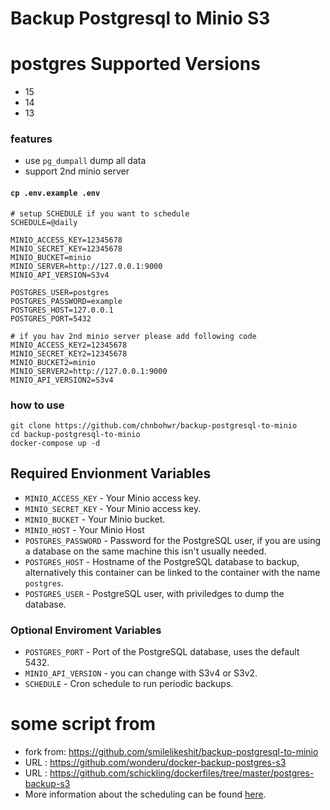 

# Backup Postgresql to Minio S3 

# postgres Supported Versions
* 15
* 14
* 13

### features
* use `pg_dumpall` dump all data
* support 2nd minio server

#### `cp .env.example .env`
```
# setup SCHEDULE if you want to schedule
SCHEDULE=@daily

MINIO_ACCESS_KEY=12345678
MINIO_SECRET_KEY=12345678
MINIO_BUCKET=minio
MINIO_SERVER=http://127.0.0.1:9000
MINIO_API_VERSION=S3v4

POSTGRES_USER=postgres
POSTGRES_PASSWORD=example
POSTGRES_HOST=127.0.0.1
POSTGRES_PORT=5432

# if you hav 2nd minio server please add following code
MINIO_ACCESS_KEY2=12345678
MINIO_SECRET_KEY2=12345678
MINIO_BUCKET2=minio
MINIO_SERVER2=http://127.0.0.1:9000
MINIO_API_VERSION2=S3v4
```


### how to use
```
git clone https://github.com/chnbohwr/backup-postgresql-to-minio
cd backup-postgresql-to-minio
docker-compose up -d
```


## Required Envionment Variables

- `MINIO_ACCESS_KEY` - Your Minio access key.
- `MINIO_SECRET_KEY` - Your Minio access key.
- `MINIO_BUCKET` - Your Minio bucket.
- `MINIO_HOST` - Your Minio Host
- `POSTGRES_PASSWORD` - Password for the PostgreSQL user, if you are using a database on the same machine this isn't usually needed.
- `POSTGRES_HOST` - Hostname of the PostgreSQL database to backup, alternatively this container can be linked to the container with the name `postgres`.
- `POSTGRES_USER` - PostgreSQL user, with priviledges to dump the database.

### Optional Enviroment Variables

- `POSTGRES_PORT` - Port of the PostgreSQL database, uses the default 5432.
- `MINIO_API_VERSION` - you can change with S3v4 or S3v2.
- `SCHEDULE` - Cron schedule to run periodic backups.


# some script from 
-  fork from: https://github.com/smilelikeshit/backup-postgresql-to-minio
-  URL : https://github.com/wonderu/docker-backup-postgres-s3
-  URL : https://github.com/schickling/dockerfiles/tree/master/postgres-backup-s3 
-  More information about the scheduling can be found [here](http://godoc.org/github.com/robfig/cron#hdr-Predefined_schedules).
